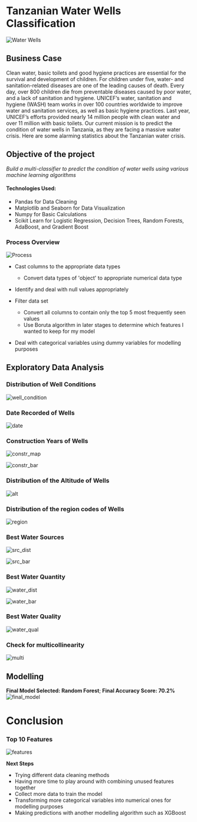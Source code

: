 
# Tanzanian Water Wells Classification

![Water Wells](https://github.com/edwardcheng22/Tanzania-Water-Wells-Project/blob/master/Images/Mission_Water.jpg)


## Business Case

Clean water, basic toilets and good hygiene practices are essential for the survival and development of children. For children under five, water- and sanitation-related diseases are one of the leading causes of death. Every day, over 800 children die from preventable diseases caused by poor water, and a lack of sanitation and hygiene. UNICEF’s water, sanitation and hygiene (WASH) team works in over 100 countries worldwide to improve water and sanitation services, as well as basic hygiene practices. Last year, UNICEF’s efforts provided nearly 14 million people with clean water and over 11 million with basic toilets. Our current mission is to predict the condition of water wells in Tanzania, as they are facing a massive water crisis. Here are some alarming statistics about the Tanzanian water crisis.


## Objective of the project
*Build a multi-classifier to predict the condition of water wells using various machine learning algorithms*

#### Technologies Used:
* Pandas for Data Cleaning
* Matplotlib and Seaborn for Data Visualization
* Numpy for Basic Calculations
* Scikit Learn for Logistic Regression, Decision Trees, Random Forests, AdaBoost, and Gradient Boost

### Process Overview

![Process](https://github.com/edwardcheng22/Tanzania-Water-Wells-Project/blob/master/Images/process.PNG)

* Cast columns to the appropriate data types
   * Convert data types of 'object' to appropriate numerical data type

* Identify and deal with null values appropriately

* Filter data set
   * Convert all columns to contain only the top 5 most frequently seen values
   * Use Boruta algorithm in later stages to determine which features I wanted to keep for my model 

* Deal with categorical variables using dummy variables for modelling purposes

 ## Exploratory Data Analysis
 
 ### Distribution of Well Conditions
 
 ![well_condition](https://github.com/edwardcheng22/Tanzania-Water-Wells-Project/blob/master/Images/pie_chart.png)
 
 
 ### Date Recorded of Wells
 
 ![date](https://github.com/edwardcheng22/Tanzania-Water-Wells-Project/blob/master/Images/date_recorded.png)
 
 
 ### Construction Years of Wells
 
 ![constr_map](https://github.com/edwardcheng22/Tanzania-Water-Wells-Project/blob/master/Images/construction_year.png)
 
 ![constr_bar](https://github.com/edwardcheng22/Tanzania-Water-Wells-Project/blob/master/Images/construction_yr_bar.png)
 
 
 ### Distribution of the Altitude of Wells
 
 ![alt](https://github.com/edwardcheng22/Tanzania-Water-Wells-Project/blob/master/Images/gps_height.png)
 
 
 ### Distribution of the region codes of Wells
 
 ![region](https://github.com/edwardcheng22/Tanzania-Water-Wells-Project/blob/master/Images/region_code.png)
 
 
 ### Best Water Sources
 
 ![src_dist](https://github.com/edwardcheng22/Tanzania-Water-Wells-Project/blob/master/Images/water_source_dist.png)
 
 ![src_bar](https://github.com/edwardcheng22/Tanzania-Water-Wells-Project/blob/master/Images/water_sources.png)
 
 
 ### Best Water Quantity
 
 ![water_dist](https://github.com/edwardcheng22/Tanzania-Water-Wells-Project/blob/master/Images/water_quality_dist.png)
 
 ![water_bar](https://github.com/edwardcheng22/Tanzania-Water-Wells-Project/blob/master/Images/water_quantity.png)
 
 
 ### Best Water Quality
 
 ![water_qual](https://github.com/edwardcheng22/Tanzania-Water-Wells-Project/blob/master/Images/water_quality.png)
 
 
 ### Check for multicollinearity
 
 ![multi](https://github.com/edwardcheng22/Tanzania-Water-Wells-Project/blob/master/Images/multicoll.png)
 
 
 ## Modelling
 
 **Final Model Selected: Random Forest**; **Final Accuracy Score: 70.2%**
 ![final_model](https://github.com/edwardcheng22/Tanzania-Water-Wells-Project/blob/master/Images/final_model.png)
 
 # Conclusion
 
 ### Top 10 Features
 
 ![features](https://github.com/edwardcheng22/Tanzania-Water-Wells-Project/blob/master/Images/final_features.png)
 
 **Next Steps**
 
  * Trying different data cleaning methods
  * Having more time to play around with combining unused features together
  * Collect more data to train the model
  * Transforming more categorical variables into numerical ones for modelling purposes
  * Making predictions with another modelling algorithm such as XGBoost

 
 
  
